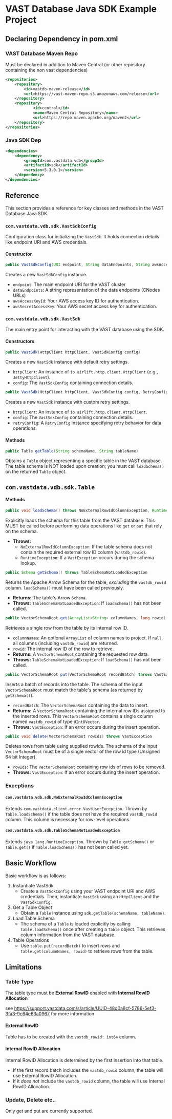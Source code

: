 # VAST Database Java SDK Example Project

## Declaring Dependency in pom.xml

### VAST Database Maven Repo

Must be declared in addition to Maven Central (or other repository containing the non vast dependencies)

```xml
<repositories>
	<repository>
	    <id>vastdb-maven-release</id>
		<url>https://vast-maven-repo.s3.amazonaws.com/release</url>
	</repository>
    <repository>
            <id>central</id>
            <name>Maven Central Repository</name>
            <url>https://repo.maven.apache.org/maven2</url>
    </repository>
</repositories>
```


### Java SDK Dep

```xml
<dependencies>
    <dependency>
        <groupId>com.vastdata.vdb</groupId>
        <artifactId>sdk</artifactId>
        <version>5.3.0.1</version>
    </dependency>
</dependencies>
```




## Reference

This section provides a reference for key classes and methods in the VAST Database Java SDK.

### `com.vastdata.vdb.sdk.VastSdkConfig`

Configuration class for initializing the `VastSdk`. It holds connection details like endpoint URI and AWS credentials.

#### Constructor

```java
public VastSdkConfig(URI endpoint, String dataEndpoints, String awsAccessKeyId, String awsSecretAccessKey)
```

Creates a new `VastSdkConfig` instance.

*   `endpoint`: The main endpoint URI for the VAST cluster
*   `dataEndpoints`: A string representation of the data endpoints (CNodes URLs)
*   `awsAccessKeyId`: Your AWS access key ID for authentication.
*   `awsSecretAccessKey`: Your AWS secret access key for authentication.


### `com.vastdata.vdb.sdk.VastSdk`

The main entry point for interacting with the VAST database using the SDK.

#### Constructors

```java
public VastSdk(HttpClient httpClient, VastSdkConfig config)
```

Creates a new `VastSdk` instance with default retry settings.

*   `httpClient`: An instance of `io.airlift.http.client.HttpClient` (e.g., `JettyHttpClient`).
*   `config`: The `VastSdkConfig` containing connection details.

```java
public VastSdk(HttpClient httpClient, VastSdkConfig config, RetryConfig retryConfig)
```

Creates a new `VastSdk` instance with custom retry settings.

*   `httpClient`: An instance of `io.airlift.http.client.HttpClient`.
*   `config`: The `VastSdkConfig` containing connection details.
*   `retryConfig`: A `RetryConfig` instance specifying retry behavior for data operations.

#### Methods

```java
public Table getTable(String schemaName, String tableName)
```

Obtains a `Table` object representing a specific table in the VAST database. The table schema is NOT loaded upon creation; you must call `loadSchema()` on the returned `Table` object.

## `com.vastdata.vdb.sdk.Table`

#### Methods

```java
public void loadSchema() throws NoExternalRowIdColumnException, RuntimeException
```

Explicitly loads the schema for this table from the VAST database. This MUST be called before performing data operations like `get` or `put` that rely on the schema.

*   **Throws:**
    *   `NoExternalRowIdColumnException`: If the table schema does not contain the required external row ID column (`vastdb_rowid`).
    *   `RuntimeException`: If a `VastException` occurs during the schema lookup.

```java
public Schema getSchema() throws TableSchemaNotLoadedException
```

Returns the Apache Arrow Schema for the table, *excluding* the `vastdb_rowid` column. `loadSchema()` must have been called previously.

*   **Returns:** The table's Arrow `Schema`.
*   **Throws:** `TableSchemaNotLoadedException`: If `loadSchema()` has not been called.

```java
public VectorSchemaRoot get(ArrayList<String> columnNames, long rowid) throws TableSchemaNotLoadedException
```

Retrieves a single row from the table by its internal row ID.

*   `columnNames`: An optional `ArrayList` of column names to project. If `null`, all columns (including `vastdb_rowid`) are returned.
*   `rowid`: The internal row ID of the row to retrieve.
*   **Returns:** A `VectorSchemaRoot` containing the requested row data.
*   **Throws:** `TableSchemaNotLoadedException`: If `loadSchema()` has not been called.

```java
public VectorSchemaRoot put(VectorSchemaRoot recordBatch) throws VastException
```

Inserts a batch of records into the table. The schema of the input `VectorSchemaRoot` must match the table's schema (as returned by `getSchema()`).

*   `recordBatch`: The `VectorSchemaRoot` containing the data to insert.
*   **Returns:** A `VectorSchemaRoot` containing the internal row IDs assigned to the inserted rows. This `VectorSchemaRoot` contains a single column named `vastdb_rowid` of type `UInt8Vector`.
*   **Throws:** `VastException`: If an error occurs during the insert operation.

```java
public void delete(VectorSchemaRoot rowIds) throws VastException
```

Deletes rows from table using supplied rowIds. The schema of the input `VectorSchemaRoot` must be of a single vector of the row id type (Unsigned 64 bit Integer).

*   `rowIds`: The `VectorSchemaRoot` containing row ids of rows to be removed.
*   **Throws:** `VastException`: If an error occurs during the insert operation.

### Exceptions

#### `com.vastdata.vdb.sdk.NoExternalRowIdColumnException`

Extends `com.vastdata.client.error.VastUserException`. Thrown by `Table.loadSchema()` if the table does not have the required `vastdb_rowid` column. This column is necessary for row-level operations.

#### `com.vastdata.vdb.sdk.TableSchemaNotLoadedException`

Extends `java.lang.RuntimeException`. Thrown by `Table.getSchema()` or `Table.get()` if `Table.loadSchema()` has not been called yet.

## Basic Workflow

Basic workflow is as follows:

1. Instantiate VastSdk
   - Create a `VastSdkConfig` using your VAST endpoint URI and AWS credentials. Then, instantiate `VastSdk` using an `HttpClient` and the `VastSdkConfig`.
2. Get a Table Object
	- Obtain a `Table` instance using `sdk.getTable(schemaName, tableName)`.
3. Load Table Schema
	- The schema of a `Table` is loaded explicitly by calling `table.loadSchema()` once after creating a `Table` object. This retrieves column information from the VAST database.
4. Table Operations
	- Use `table.put(recordBatch)` to insert rows and `table.get(columnNames, rowid)` to retrieve rows from the table.


## Limitations

### Table Type

The table type must be **External RowID** enabled with **Internal RowID Allocation**

see https://support.vastdata.com/s/article/UUID-48d0a8cf-5786-5ef3-3fa3-9c64e63a0967 for more information

#### External RowID

Table has to be created with the `vastdb_rowid: int64` column.

#### Internal RowID Allocation

Internal RowID Allocation is determined by the first insertion into that table.

*   If the first record batch includes the `vastdb_rowid` column, the table will use External RowID Allocation.
*   If it *does not* include the `vastdb_rowid` column, the table will use Internal RowID Allocation.

### Update, Delete etc..

Only get and put are currently supported.

